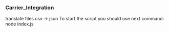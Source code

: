 ### Carrier_Integration
translate files csv -> json 
To start the script you should use next command:
 node index.js
